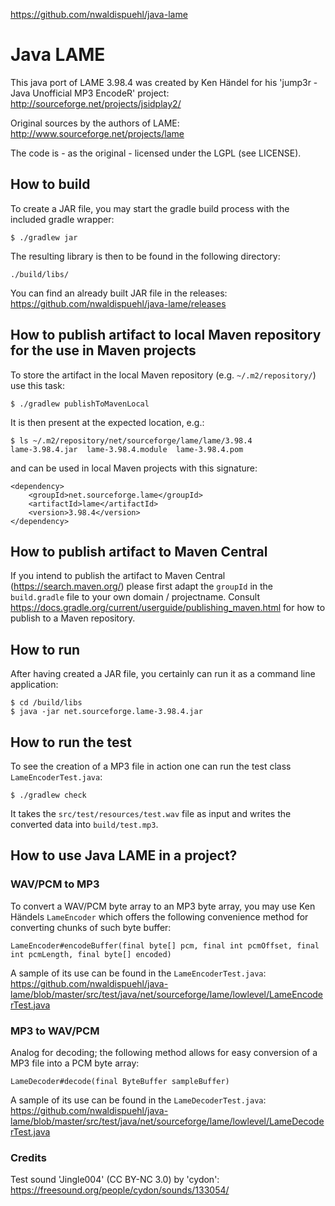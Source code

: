 https://github.com/nwaldispuehl/java-lame


# Java LAME
This java port of LAME 3.98.4 was created by Ken Händel for his 'jump3r - Java Unofficial MP3 EncodeR' project:
http://sourceforge.net/projects/jsidplay2/

Original sources by the authors of LAME: http://www.sourceforge.net/projects/lame

The code is - as the original - licensed under the LGPL (see LICENSE).

## How to build 

To create a JAR file, you may start the gradle build process with the included gradle wrapper:

    $ ./gradlew jar
    
The resulting library is then to be found in the following directory:

    ./build/libs/
    
You can find an already built JAR file in the releases: https://github.com/nwaldispuehl/java-lame/releases

## How to publish artifact to local Maven repository for the use in Maven projects

To store the artifact in the local Maven repository (e.g. `~/.m2/repository/`) use this task:

    $ ./gradlew publishToMavenLocal

It is then present at the expected location, e.g.:

    $ ls ~/.m2/repository/net/sourceforge/lame/lame/3.98.4    
    lame-3.98.4.jar  lame-3.98.4.module  lame-3.98.4.pom

and can be used in local Maven projects with this signature:

    <dependency>
        <groupId>net.sourceforge.lame</groupId>
        <artifactId>lame</artifactId>
        <version>3.98.4</version>
    </dependency>

## How to publish artifact to Maven Central

If you intend to publish the artifact to Maven Central (https://search.maven.org/) please first adapt the `groupId` in the `build.gradle` file to your own domain / projectname.
Consult https://docs.gradle.org/current/userguide/publishing_maven.html for how to publish to a Maven repository.

## How to run

After having created a JAR file, you certainly can run it as a command line application:

    $ cd /build/libs
    $ java -jar net.sourceforge.lame-3.98.4.jar

## How to run the test

To see the creation of a MP3 file in action one can run the test class `LameEncoderTest.java`:

    $ ./gradlew check
    
It takes the `src/test/resources/test.wav` file as input and writes the converted data into `build/test.mp3`.


## How to use Java LAME in a project?

### WAV/PCM to MP3

To convert a WAV/PCM byte array to an MP3 byte array, you may use Ken Händels ```LameEncoder``` which offers the 
following convenience method for converting chunks of such byte buffer:

```
LameEncoder#encodeBuffer(final byte[] pcm, final int pcmOffset, final int pcmLength, final byte[] encoded)
```

A sample of its use can be found in the `LameEncoderTest.java`:
https://github.com/nwaldispuehl/java-lame/blob/master/src/test/java/net/sourceforge/lame/lowlevel/LameEncoderTest.java

### MP3 to WAV/PCM

Analog for decoding; the following method allows for easy conversion of a MP3 file into a PCM byte array:

```
LameDecoder#decode(final ByteBuffer sampleBuffer)
```

A sample of its use can be found in the `LameDecoderTest.java`:
https://github.com/nwaldispuehl/java-lame/blob/master/src/test/java/net/sourceforge/lame/lowlevel/LameDecoderTest.java


### Credits

Test sound 'Jingle004' (CC BY-NC 3.0) by 'cydon': https://freesound.org/people/cydon/sounds/133054/


